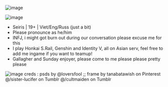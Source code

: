![image](https://github.com/user-attachments/assets/a69f33cd-eb47-457f-99fa-38e3aafec348)

![image](https://github.com/user-attachments/assets/1acb24e6-913a-42b7-842e-da4acd319138)

- Seiris | 19+ | Viet/Eng/Russ (just a bit) 
- Please pronounce as he/him 
- INFJ, i might got burn out during our conversation please excuse me for this 
- I play Honkai S.Rail, Genshin and Identity V, all on Asian serv, feel free to add me ingame if you want to teamup!
- Gallagher and Sunday enjoyer, please come to me please please pretty please 

<!---key infrastructure projectsRitkuro/Ritkuro is a ✨ special ✨ repository because its `README.md` (this file) appears on your GitHub profile.
You can click the Preview link to take a look at your changes.
--->
![image](https://github.com/user-attachments/assets/00072237-027e-4f7c-ab79-cca29115bf23)
creds :
psds by @loversfool  ;; frame by tanabatawish on Pinterest
@/sister-lucifer on Tumblr
@/cultmaiden on Tumblr

 
